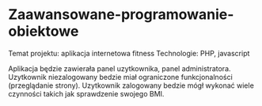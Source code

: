 # Zaawansowane-programowanie-obiektowe
Temat projektu: aplikacja internetowa fitness
Technologie: PHP, javascript

Aplikacja będzie zawierała panel uzytkownika, panel administratora. Uzytkownik niezalogowany bedzie miał ograniczone funkcjonalności (przeglądanie strony). Uzytkownik zalogowany bedzie mógł wykonać wiele czynności takich jak sprawdzenie swojego BMI. 
